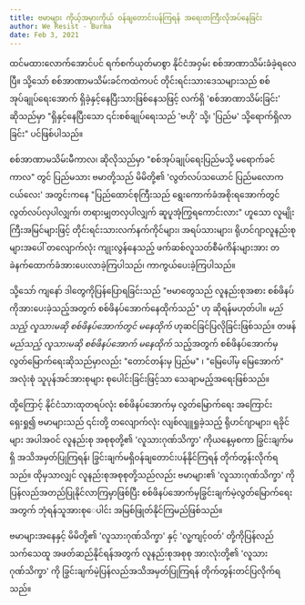 ```yaml
---
title: ဗမာများ ကိုယ့်အမှားကိုယ် ဝန်ချတောင်းပန်ကြရန် အရေးတကြီးလိုအပ်နေခြင်း
author: We Resist - Burma
date: Feb 3, 2021
---
```


ထင်မထားလောက်အောင်ပင် ရက်စက်ယုတ်မာစွာ နိုင်ငံအဝှမ်း စစ်အာဏာသိမ်းခံခဲ့ရလေပြီ။ သို့သော် စစ်အာဏာမသိမ်းခင်ကထဲကပင် တိုင်းရင်းသားဒေသများသည် စစ်အုပ်ချုပ်ရေးအောက် ရှိခဲ့နှင့်နေပြီးသားဖြစ်နေသဖြင့် လက်ရှိ 'စစ်အာဏာသိမ်းခြင်း' ဆိုသည်မှာ "ရှိနှင့်နေပြီးသော ၎င်းစစ်ချုပ်ရေးသည် 'ဗဟို' သို့၊ 'ပြည်မ' သို့ရောက်ရှိလာခြင်း" ပင်ဖြစ်ပါသည်။

စစ်အာဏာမသိမ်းမီကာလ၊ ဆိုလိုသည်မှာ "စစ်အုပ်ချုပ်ရေးပြည်မသို့ မရောက်ခင်ကာလ" တွင် ပြည်မသား ဗမာတို့သည် မိမိတို့၏ 'လွတ်လပ်သယောင် ပြည်မလောကငယ်လေး' အတွင်းကနေ "ပြည်ထောင်စုကြီးသည် ရွေးကောက်ခံအစိုးရအောက်တွင် လွတ်လပ်လှပါလျှက်၊ တရားမျှတလှပါလျှက် ဆူပူအုံကြွရကောင်းလား" ဟူသော လူမျိုးကြီးအမြင်များဖြင့် တိုင်းရင်းသားလက်နက်ကိုင်များ၊ အရပ်သားများ၊ ရိုဟင်ဂျာလူနည်းစုများအပေါ် တလျောက်လုံး ကျုးလွန်နေသည့် ဖက်ဆစ်လူသတ်စီမံကိန်းများအား တခဲနက်ထောက်ခံအားပေးလာခဲ့ကြပါသည်၊ ကာကွယ်ပေးခဲ့ကြပါသည်။

သို့သော် ကျနော် ဒါတွေကိုပြန်ပြောရခြင်းသည် "ဗမာတွေသည် လူနည်းစုအစား စစ်ဖိနပ်ကိုအားပေးခဲ့သည့်အတွက် စစ်ဖိနပ်အောက်နေထိုက်သည်" ဟု ဆိုရန်မဟုတ်ပါ။ _မည်သည့် လူသားမဆို စစ်ဖိနပ်အောက်တွင် မနေထိုက်_ ဟုဆင်ခြင်ပြလိုခြင်းဖြစ်သည်။ တဖန် _မည်သည့် လူသားမဆို စစ်ဖိနပ်အောက် မနေထိုက်_ သည့်အတွက် စစ်ဖိနပ်အောက်မှ လွတ်မြောက်ရေးဆိုသည်မှာလည်း "တောင်တန်းမှ ပြည်မ" ၊ "မြေပေါ်မှ မြေအောက်" အလုံးစုံ သူပုန်အင်အားစုများ စုပေါင်းခြင်းဖြင့်သာ သေချာမည့်အရေးဖြစ်သည်။

ထို့ကြောင့် နိုင်ငံသားထုတရပ်လုံး စစ်ဖိနပ်အောက်မှ လွတ်မြောက်ရေး အကြောင်း​ရှေးရှု၍ ဗမာများသည် ၎င်းတို့ တလျောက်လုံး လျစ်လျူရှုခဲ့သည့် ရိုဟင်ဂျာများ၊ ရခိုင်များ အပါအဝင် လူနည်းစု အစုစုတို့၏ 'လူသားဂုဏ်သိက္ခာ' ကိုယနေ့မှစကာ ခြွင်းချက်မရှိ အသိအမှတ်ပြုကြရန်၊ ခြွင်းချက်မရှိဝန်ချတောင်းပန်နိုင်ကြရန် တိုက်တွန်းလိုက်ရသည်။ ထိုမှသာလျှင် လူနည်းစုအစုစုတို့သည်လည်း ဗမာများ၏ 'လူသားဂုဏ်သိက္ခာ' ကိုပြန်လည်အတည်ပြုနိုင်လာကြမှာဖြစ်ပြီး စစ်ဖိနပ်အောက်မှခြွင်းချက်မဲ့လွတ်မြောက်ရေးအတွက် ဘုံရန်သူအားစု​ေပါင်း အမြစ်ဖြုတ်နိုင်ကြမည်ဖြစ်သည်။

ဗမာများအနေနှင့် မိမိတို့၏ 'လူသားဂုဏ်သိက္ခာ' နှင့် 'လူ့ကျင့်ဝတ်' တို့ကိုပြန်လည်သက်သေထူ အဖတ်ဆည်နိုင်ရန်အတွက် လူနည်းစုအစုစု အားလုံးတို့၏ 'လူသားဂုဏ်သိက္ခာ' ကို ခြွင်းချက်မဲ့ပြန်လည်အသိအမှတ်ပြုကြရန် တိုက်တွန်းတင်ပြလိုက်ရသည်။
